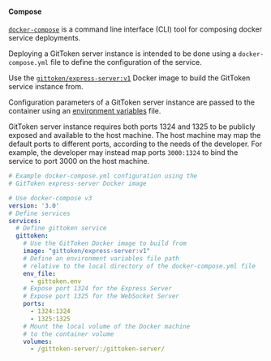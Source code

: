 #### Compose

[`docker-compose`](https://docs.docker.com/compose/) is a command line interface (CLI) tool for composing docker service deployments.

Deploying a GitToken server instance is intended to be done using a `docker-compose.yml` file to define the configuration of the service.

Use the [`gittoken/express-server:v1`](https://hub.docker.com/r/gittoken/) Docker image to build the GitToken service instance from.

Configuration parameters of a GitToken server instance are passed to the container using an [environment variables](#environment-variables-file) file.

GitToken server instance requires both ports 1324 and 1325 to be publicly exposed and available to the host machine. The host machine may map the default ports to different ports, according to the needs of the developer. For example, the developer may instead map ports `3000:1324` to bind the service to port 3000 on the host machine.



```yml
# Example docker-compose.yml configuration using the
# GitToken express-server Docker image

# Use docker-compose v3
version: '3.0'
# Define services
services:
  # Define gittoken service
  gittoken:
    # Use the GitToken Docker image to build from
    image: "gittoken/express-server:v1"
    # Define an environment variables file path
    # relative to the local directory of the docker-compose.yml file
    env_file:
      - gittoken.env
    # Expose port 1324 for the Express Server
    # Expose port 1325 for the WebSocket Server
    ports:
      - 1324:1324
      - 1325:1325
    # Mount the local volume of the Docker machine
    # to the container volume
    volumes:
      - /gittoken-server/:/gittoken-server/
```
